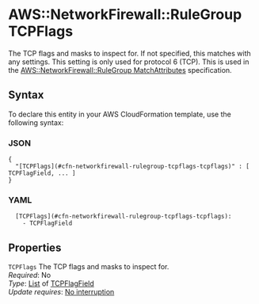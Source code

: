# AWS::NetworkFirewall::RuleGroup TCPFlags<a name="aws-properties-networkfirewall-rulegroup-tcpflags"></a>

The TCP flags and masks to inspect for\. If not specified, this matches with any settings\. This setting is only used for protocol 6 \(TCP\)\. This is used in the [AWS::NetworkFirewall::RuleGroup MatchAttributes](aws-properties-networkfirewall-rulegroup-matchattributes.md) specification\.

## Syntax<a name="aws-properties-networkfirewall-rulegroup-tcpflags-syntax"></a>

To declare this entity in your AWS CloudFormation template, use the following syntax:

### JSON<a name="aws-properties-networkfirewall-rulegroup-tcpflags-syntax.json"></a>

```
{
  "[TCPFlags](#cfn-networkfirewall-rulegroup-tcpflags-tcpflags)" : [ TCPFlagField, ... ]
}
```

### YAML<a name="aws-properties-networkfirewall-rulegroup-tcpflags-syntax.yaml"></a>

```
  [TCPFlags](#cfn-networkfirewall-rulegroup-tcpflags-tcpflags): 
    - TCPFlagField
```

## Properties<a name="aws-properties-networkfirewall-rulegroup-tcpflags-properties"></a>

`TCPFlags`  <a name="cfn-networkfirewall-rulegroup-tcpflags-tcpflags"></a>
The TCP flags and masks to inspect for\.   
*Required*: No  
*Type*: [List](#aws-properties-networkfirewall-rulegroup-tcpflags) of [TCPFlagField](aws-properties-networkfirewall-rulegroup-tcpflagfield.md)  
*Update requires*: [No interruption](https://docs.aws.amazon.com/AWSCloudFormation/latest/UserGuide/using-cfn-updating-stacks-update-behaviors.html#update-no-interrupt)